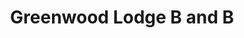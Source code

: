 ---
title: "Greenwood Lodge B and B"
address: "17, Killyvilly Court, Tempo Rd, Enniskillen, Co. Fermanagh BT74 4DP"
tel: "028 6632 5636"
county: "Fermanagh"
category: "Bedandbreakfasts"
type: "Content"
lat: "54.357485"
lng: "-7.59172"
---